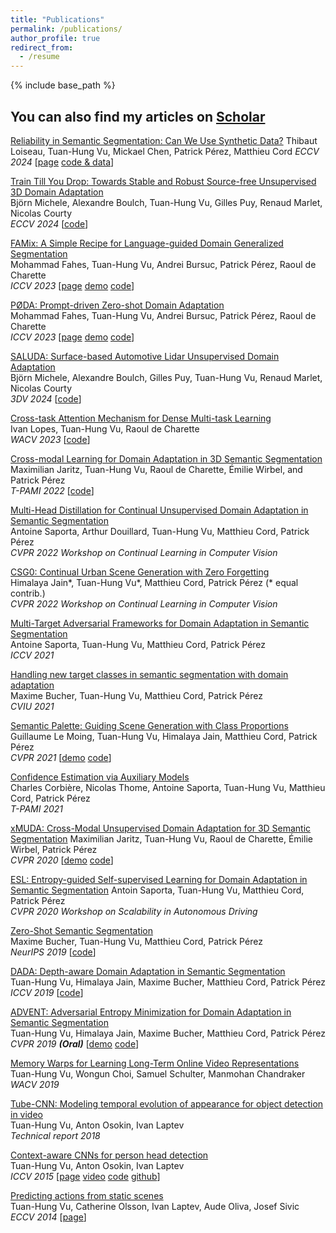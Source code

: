 ```yaml
---
title: "Publications"
permalink: /publications/
author_profile: true
redirect_from:
  - /resume
---
```


{% include base_path %}

## You can also find my articles on [Scholar](https://scholar.google.com/citations?user=QIHrPZQAAAAJ&hl=en)

[Reliability in Semantic Segmentation: Can We Use Synthetic Data?](https://arxiv.org/abs/2312.09231)
Thibaut Loiseau, Tuan-Hung Vu, Mickael Chen, Patrick Pérez, Matthieu Cord
*ECCV 2024* [[page](https://valeoai.github.io/blog/publications/GenVal) [code & data](https://github.com/valeoai/GenVal)] 

[Train Till You Drop: Towards Stable and Robust Source-free Unsupervised 3D Domain Adaptation](https://arxiv.org/abs/2304.03251)   
Björn Michele, Alexandre Boulch, Tuan-Hung Vu, Gilles Puy, Renaud Marlet, Nicolas Courty  
*ECCV 2024* [[code](https://github.com/valeoai/TTYD)]

[FAMix: A Simple Recipe for Language-guided Domain Generalized Segmentation](https://arxiv.org/abs/2311.17922)  
Mohammad Fahes, Tuan-Hung Vu, Andrei Bursuc, Patrick Pérez, Raoul de Charette     
*ICCV 2023* [[page](https://astra-vision.github.io/FAMix/) [demo](https://www.youtube.com/watch?v=vyjtvx2El9Q) [code](https://github.com/astra-vision/FAMix)] 

[PØDA: Prompt-driven Zero-shot Domain Adaptation](https://arxiv.org/abs/2101.07253)  
Mohammad Fahes, Tuan-Hung Vu, Andrei Bursuc, Patrick Pérez, Raoul de Charette     
*ICCV 2023* [[page](https://astra-vision.github.io/PODA/) [demo](https://www.youtube.com/watch?v=kataxQoPuSE) [code](https://github.com/astra-vision/PODA)] 

[SALUDA: Surface-based Automotive Lidar Unsupervised Domain Adaptation](https://arxiv.org/abs/2304.03251)   
Björn Michele, Alexandre Boulch, Gilles Puy, Tuan-Hung Vu, Renaud Marlet, Nicolas Courty  
*3DV 2024* [[code](https://github.com/valeoai/SALUDA)]

[Cross-task Attention Mechanism for Dense Multi-task Learning](https://arxiv.org/abs/2206.08927)  
Ivan Lopes, Tuan-Hung Vu, Raoul de Charette      
*WACV 2023* [[code](https://github.com/astra-vision/DenseMTL)]  

[Cross-modal Learning for Domain Adaptation in 3D Semantic Segmentation](https://arxiv.org/abs/2212.03241)  
Maximilian Jaritz, Tuan-Hung Vu, Raoul de Charette, Émilie Wirbel, and Patrick Pérez  
*T-PAMI 2022*  [[code](https://github.com/valeoai/xmuda_journal)] 

[Multi-Head Distillation for Continual Unsupervised Domain Adaptation in Semantic Segmentation](https://arxiv.org/abs/2204.11667)  
Antoine Saporta, Arthur Douillard, Tuan-Hung Vu, Matthieu Cord, Patrick Pérez  
*CVPR 2022 Workshop on Continual Learning in Computer Vision*

[CSG0: Continual Urban Scene Generation with Zero Forgetting](https://arxiv.org/abs/2112.03252)   
Himalaya Jain*, Tuan-Hung Vu*, Matthieu Cord, Patrick Pérez (* equal contrib.)   
*CVPR 2022 Workshop on Continual Learning in Computer Vision*  

[Multi-Target Adversarial Frameworks for Domain Adaptation in Semantic Segmentation](https://arxiv.org/abs/2108.06962)  
Antoine Saporta, Tuan-Hung Vu, Matthieu Cord, Patrick Pérez  
*ICCV 2021*

[Handling new target classes in semantic segmentation with domain adaptation](https://arxiv.org/abs/2004.01130)  
Maxime Bucher, Tuan-Hung Vu, Matthieu Cord, Patrick Pérez  
*CVIU 2021*

[Semantic Palette: Guiding Scene Generation with Class Proportions](https://arxiv.org/pdf/2106.01629.pdf)  
Guillaume Le Moing, Tuan-Hung Vu, Himalaya Jain, Matthieu Cord, Patrick Pérez  
*CVPR 2021* [[demo](https://www.youtube.com/watch?v=ejkbaJD4Emk) [code]()]

[Confidence Estimation via Auxiliary Models](https://arxiv.org/abs/2012.06508)  
Charles Corbière, Nicolas Thome, Antoine Saporta, Tuan-Hung Vu, Matthieu Cord, Patrick Pérez  
*T-PAMI 2021*

[xMUDA: Cross-Modal Unsupervised Domain Adaptation for 3D Semantic Segmentation](http://arxiv.org/abs/1911.12676)
Maximilian Jaritz, Tuan-Hung Vu, Raoul de Charette, Émilie Wirbel, Patrick Pérez  
*CVPR 2020* [[demo](https://www.youtube.com/watch?v=WgvBBCEKQVE) [code](https://github.com/valeoai/xmuda)]

[ESL: Entropy-guided Self-supervised Learning for Domain Adaptation in Semantic Segmentation](https://arxiv.org/abs/2006.08658)
Antoin Saporta, Tuan-Hung Vu, Matthieu Cord, Patrick Pérez  
*CVPR 2020 Workshop on Scalability in Autonomous Driving*

[Zero-Shot Semantic Segmentation](https://arxiv.org/abs/1906.00817)  
Maxime Bucher, Tuan-Hung Vu, Matthieu Cord, Patrick Pérez  
*NeurIPS 2019* [[code](https://github.com/valeoai/ZS3)]

[DADA: Depth-aware Domain Adaptation in Semantic Segmentation](https://arxiv.org/abs/1904.01886)  
Tuan-Hung Vu, Himalaya Jain, Maxime Bucher, Matthieu Cord, Patrick Pérez  
*ICCV 2019* [[code](https://github.com/valeoai/DADA)]

[ADVENT: Adversarial Entropy Minimization for Domain Adaptation in Semantic Segmentation](https://arxiv.org/abs/1811.12833)  
Tuan-Hung Vu, Himalaya Jain, Maxime Bucher, Matthieu Cord, Patrick Pérez  
*CVPR 2019 **(Oral)*** [[demo](https://www.youtube.com/watch?v=Ihmz0yEqrq0) [code](https://github.com/valeoai/ADVENT)]

[Memory Warps for Learning Long-Term Online Video Representations](https://arxiv.org/abs/1803.10861)  
Tuan-Hung Vu, Wongun Choi, Samuel Schulter, Manmohan Chandraker  
*WACV 2019*

[Tube-CNN: Modeling temporal evolution of appearance for object detection in video](https://arxiv.org/abs/1812.02619)  
Tuan-Hung Vu, Anton Osokin, Ivan Laptev  
*Technical report 2018*

[Context-aware CNNs for person head detection](https://arxiv.org/abs/1511.07917)  
Tuan-Hung Vu, Anton Osokin, Ivan Laptev  
*ICCV 2015* [[page](https://www.di.ens.fr/willow/research/headdetection/) [video](https://www.youtube.com/watch?v=1hskQb_ZKCo) [code](https://www.di.ens.fr/willow/research/headdetection/release/cnn_head_detection.zip) [github](https://github.com/aosokin/cnn_head_detection)]

[Predicting actions from static scenes](https://www.di.ens.fr/willow/research/actionsfromscenes/paper/eccv14_actionsfromscenes.pdf)  
Tuan-Hung Vu, Catherine Olsson, Ivan Laptev, Aude Oliva, Josef Sivic  
*ECCV 2014* [[page](https://www.di.ens.fr/willow/research/actionsfromscenes/)]